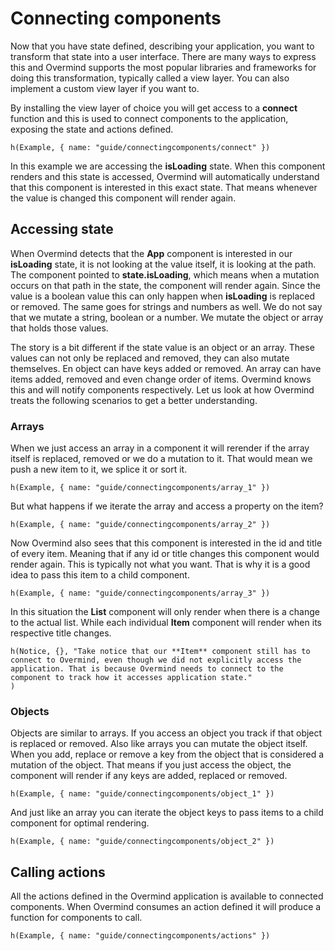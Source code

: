 # Connecting components

Now that you have state defined, describing your application, you want to transform that state into a user interface. There are many ways to express this and Overmind supports the most popular libraries and frameworks for doing this transformation, typically called a view layer. You can also implement a custom view layer if you want to.

By installing the view layer of choice you will get access to a **connect** function and this is used to connect components to the application, exposing the state and actions defined.

```marksy
h(Example, { name: "guide/connectingcomponents/connect" })
```

In this example we are accessing the **isLoading** state. When this component renders and this state is accessed, Overmind will automatically understand that this component is interested in this exact state. That means whenever the value is changed this component will render again.

## Accessing state

When Overmind detects that the **App** component is interested in our **isLoading** state, it is not looking at the value itself, it is looking at the path. The component pointed to **state.isLoading**, which means when a mutation occurs on that path in the state, the component will render again. Since the value is a boolean value this can only happen when **isLoading** is replaced or removed. The same goes for strings and numbers as well. We do not say that we mutate a string, boolean or a number. We mutate the object or array that holds those values.

The story is a bit different if the state value is an object or an array. These values can not only be replaced and removed, they can also mutate themselves. En object can have keys added or removed. An array can have items added, removed and even change order of items. Overmind knows this and will notify components respectively. Let us look at how Overmind treats the following scenarios to get a better understanding.

### Arrays

When we just access an array in a component it will rerender if the array itself is replaced, removed or we do a mutation to it. That would mean we push a new item to it, we splice it or sort it.

```marksy
h(Example, { name: "guide/connectingcomponents/array_1" })
```

But what happens if we iterate the array and access a property on the item?

```marksy
h(Example, { name: "guide/connectingcomponents/array_2" })
```

Now Overmind also sees that this component is interested in the id and title of every item. Meaning that if any id or title changes this component would render again. This is typically not what you want. That is why it is a good idea to pass this item to a child component.

```marksy
h(Example, { name: "guide/connectingcomponents/array_3" })
```

In this situation the **List** component will only render when there is a change to the actual list. While each individual **Item** component will render when its respective title changes.

```marksy
h(Notice, {}, "Take notice that our **Item** component still has to connect to Overmind, even though we did not explicitly access the application. That is because Overmind needs to connect to the component to track how it accesses application state."
)
```

### Objects

Objects are similar to arrays. If you access an object you track if that object is replaced or removed. Also like arrays you can mutate the object itself. When you add, replace or remove a key from the object that is considered a mutation of the object. That means if you just access the object, the component will render if any keys are added, replaced or removed.

```marksy
h(Example, { name: "guide/connectingcomponents/object_1" })
```

And just like an array you can iterate the object keys to pass items to a child component for optimal rendering. 

```marksy
h(Example, { name: "guide/connectingcomponents/object_2" })
```

## Calling actions

All the actions defined in the Overmind application is available to connected components. When Overmind consumes an action defined it will produce a function for components to call.

```marksy
h(Example, { name: "guide/connectingcomponents/actions" })
```
